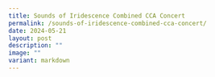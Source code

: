 ```yaml
---
title: Sounds of Iridescence Combined CCA Concert
permalink: /sounds-of-iridescence-combined-cca-concert/
date: 2024-05-21
layout: post
description: ""
image: ""
variant: markdown
---
```

